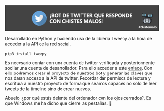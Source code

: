 ![alt tag](https://github.com/serNAVARRO7/twitterbot-chistesmalos/blob/master/header.png)

Desarrollado en Python y haciendo uso de la libreria Tweepy a la hora de acceder a la API de la red social.

``pip3 install tweepy``

Es necesario contar con una cuenta de twitter verificada y posteriormente socilar una cuenta de desarrollador. Para ello acceder a este <a href="https://developer.twitter.com" target="_blank">enlace</a>. Con ello podremos crear el proyecto de nuestros bot y generar las claves que nos daran acceso a la API de twitter. Recordar dar permisos de lectura y escritura a nuestro proyecto de forma que seamos capaces no solo de leer tweets de la timeline sino de crear nuevos.


Abuelo, ¿por qué estás delante del ordenador con los ojos cerrados?. Es que Windows me ha dicho que cierre las pestañas. 🥁
